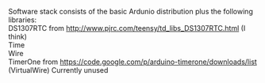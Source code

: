 Software stack consists of the basic Ardunio distribution plus the following libraries:  
DS1307RTC from http://www.pjrc.com/teensy/td_libs_DS1307RTC.html (I think)  
Time  
Wire  
TimerOne from https://code.google.com/p/arduino-timerone/downloads/list  
(VirtualWire) Currently unused  
